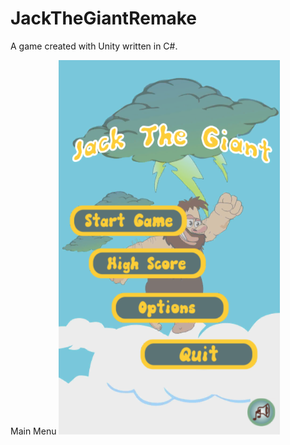 # JackTheGiantRemake
A game created with Unity written in C#.

Main Menu
![alt tag](/screenshot/menu.png "Description goes here")
